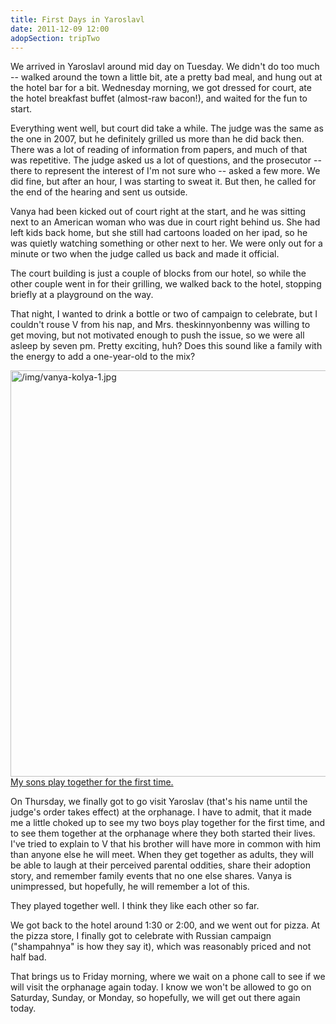 ```yaml
---
title: First Days in Yaroslavl
date: 2011-12-09 12:00
adopSection: tripTwo
---
```

We arrived in Yaroslavl around mid day on Tuesday.  We didn't do too much -- walked around the town a little bit, ate a pretty bad meal, and hung out at the hotel bar for a bit.  Wednesday morning, we got dressed for court, ate the hotel breakfast buffet (almost-raw bacon!), and waited for the fun to start.

Everything went well, but court did take a while.  The judge was the same as the one in 2007, but he definitely grilled us more than he did back then.  There was a lot of reading of information from papers, and much of that was repetitive.  The judge asked us a lot of questions, and the prosecutor -- there to represent the interest of I'm not sure who -- asked a few more.  We did fine, but after an hour, I was starting to sweat it.  But then, he called for the end of the hearing and sent us outside.

Vanya had been kicked out of court right at the start, and he was sitting next to an American woman who was due in court right behind us.  She had left kids back home, but she still had cartoons loaded on her ipad, so he was quietly watching something or other next to her.  We were only out for a minute or two when the judge called us back and made it official.

The court building is just a couple of blocks from our hotel, so while the other couple went in for their grilling, we walked back to the hotel, stopping briefly at a playground on the way.

That night, I wanted to drink a bottle or two of campaign to celebrate, but I couldn't rouse V from his nap, and Mrs. theskinnyonbenny was willing to get moving, but not motivated enough to push the issue, so we were all asleep by seven pm.  Pretty exciting, huh?  Does this sound like a family with the energy to add a one-year-old to the mix?

<a class="lightview centered" href="/img/vanya-kolya-1.jpg" data-lightview-caption="My sons play together for the first time." data-lightview-group="group1"><img src="/img/vanya-kolya-1.jpg" alt="/img/vanya-kolya-1.jpg" width="650px"><br><span class="caption">My sons play together for the first time.</span></a>

On Thursday, we finally got to go visit Yaroslav (that's his name until the judge's order takes effect) at the orphanage.  I have to admit, that it made me a little choked up to see my two boys play together for the first time, and to see them together at the orphanage where they both started their lives.  I've tried to explain to V that his brother will have more in common with him than anyone else he will meet.  When they get together as adults, they will be able to laugh at their perceived parental oddities, share their adoption story, and remember family events that no one else shares.  Vanya is unimpressed, but hopefully, he will remember a lot of this.

They played together well.  I think they like each other so far.

We got back to the hotel around 1:30 or 2:00, and we went out for pizza.  At the pizza store, I finally got to celebrate with Russian campaign ("shampahnya" is how they say it), which was reasonably priced and not half bad.

That brings us to Friday morning, where we wait on a phone call to see if we will visit the orphanage again today.  I know we won't be allowed to go on Saturday, Sunday, or Monday, so hopefully, we will get out there again today.
